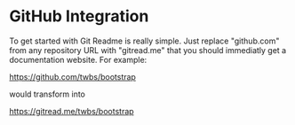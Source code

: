 # GitHub Integration

To get started with Git Readme is really simple. Just replace "github.com" from any repository URL with "gitread.me" that you should immediatly get a documentation website. For example:

https://github.com/twbs/bootstrap

would transform into

https://gitread.me/twbs/bootstrap